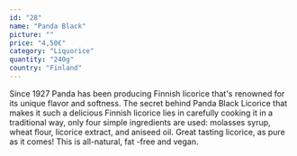 ```yaml
---
id: "28"
name: "Panda Black"
picture: ""
price: "4,50€"
category: "Liquorice"
quantity: "240g"
country: "Finland"
---
```

Since 1927 Panda has been producing Finnish licorice that's renowned for its unique flavor and softness. The secret behind Panda Black Licorice that makes it such a delicious Finnish licorice lies in carefully cooking it in a traditional way, only four simple ingredients are used: molasses syrup, wheat flour, licorice extract, and aniseed oil. Great tasting licorice, as pure as it comes! This is all-natural, fat -free and vegan.